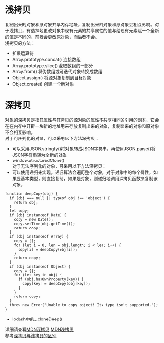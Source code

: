 # 浅拷贝
复制出来的对象和原对象共享内存地址，复制出来的对象和原对象会相互影响。对于浅拷贝，有选择地更改对象中现有元素的共享属性的值与给现有元素赋一个全新的值是不同的，前者会更改原对象，而后者不会。  
浅拷贝的方法：
* 扩展运算符  
* Array.prototype.concat() 连接数组  
* Array.prototype.slice() 截取数组的一部分  
* Array.from() 将伪数组或可迭代对象转换成数组  
* Object.assign() 将源对象复制到目标对象  
* Object.create() 创建一个新对象  
# 深拷贝
对象的深拷贝是指其属性与其拷贝的源对象的属性不共享相同的引用的副本，它会在在内存中开辟一块新的地址用来存放复制出来的对象，复制出来的对象和原对象不会相互影响。  
对于可序列化的对象，可以采用以下方法深拷贝：  
* 可以采用JSON.stringfy()将对象转成JSON字符串，再使用JSON.parse()将JSON字符串转为全新的对象  
* window.structuredClone()  
对于无法序列化的对象，可采用以下方法深拷贝：  
* 可以使用递归来实现。递归算法会遍历整个对象，对于对象中的每个属性，如果是基本类型，则直接复制，如果是对象，则递归地调用深拷贝函数来复制该对象。
```
function deepCopy(obj) {
  if (obj === null || typeof obj !== 'object') {
    return obj;
  }
  let copy;
  if (obj instanceof Date) {
    copy = new Date();
    copy.setTime(obj.getTime());
    return copy;
  }
  if (obj instanceof Array) {
    copy = [];
    for (let i = 0, len = obj.length; i < len; i++) {
      copy[i] = deepCopy(obj[i]);
    }
    return copy;
  }
  if (obj instanceof Object) {
    copy = {};
    for (let key in obj) {
      if (obj.hasOwnProperty(key)) {
        copy[key] = deepCopy(obj[key]);
      }
    }
    return copy;
  }
  throw new Error("Unable to copy object! Its type isn't supported.");
}
```
* lodash中的_.cloneDeep()  

详细请查看[MDN深拷贝](https://developer.mozilla.org/zh-CN/docs/Glossary/Deep_copy)
[MDN浅拷贝](https://developer.mozilla.org/zh-CN/docs/Glossary/Shallow_copy)  
参考[深拷贝与浅拷贝的区别](https://github.com/yygmind/blog/issues/25)
